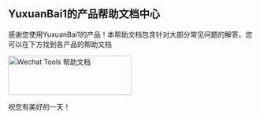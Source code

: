 ## YuxuanBai1的产品帮助文档中心
感谢您使用YuxuanBai1的产品！本帮助文档包含针对大部分常见问题的解答。您可以在下方找到各产品的帮助文档

[<img src="组_1@4x.png" alt="Wechat Tools 帮助文档" width="250" height="80">](跳转链接地址)


祝您有美好的一天！
